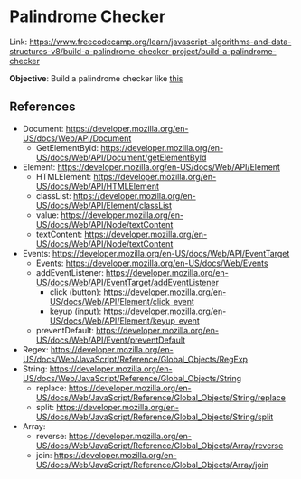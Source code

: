 # Palindrome Checker

Link: https://www.freecodecamp.org/learn/javascript-algorithms-and-data-structures-v8/build-a-palindrome-checker-project/build-a-palindrome-checker

**Objective**: Build a palindrome checker like [this](https://palindrome-checker.freecodecamp.rocks/)

## References

- Document: https://developer.mozilla.org/en-US/docs/Web/API/Document
    - GetElementById: https://developer.mozilla.org/en-US/docs/Web/API/Document/getElementById
- Element: https://developer.mozilla.org/en-US/docs/Web/API/Element
    - HTMLElement: https://developer.mozilla.org/en-US/docs/Web/API/HTMLElement
    - classList: https://developer.mozilla.org/en-US/docs/Web/API/Element/classList
    - value: https://developer.mozilla.org/en-US/docs/Web/API/Node/textContent
    - textContent: https://developer.mozilla.org/en-US/docs/Web/API/Node/textContent
- Events: https://developer.mozilla.org/en-US/docs/Web/API/EventTarget
    - Events: https://developer.mozilla.org/en-US/docs/Web/Events
    - addEventListener: https://developer.mozilla.org/en-US/docs/Web/API/EventTarget/addEventListener
        - click (button): https://developer.mozilla.org/en-US/docs/Web/API/Element/click_event
        - keyup (input): https://developer.mozilla.org/en-US/docs/Web/API/Element/keyup_event
    - preventDefault: https://developer.mozilla.org/en-US/docs/Web/API/Event/preventDefault
- Regex: https://developer.mozilla.org/en-US/docs/Web/JavaScript/Reference/Global_Objects/RegExp
- String: https://developer.mozilla.org/en-US/docs/Web/JavaScript/Reference/Global_Objects/String
    - replace: https://developer.mozilla.org/en-US/docs/Web/JavaScript/Reference/Global_Objects/String/replace
    - split: https://developer.mozilla.org/en-US/docs/Web/JavaScript/Reference/Global_Objects/String/split
- Array:
    - reverse: https://developer.mozilla.org/en-US/docs/Web/JavaScript/Reference/Global_Objects/Array/reverse
    - join: https://developer.mozilla.org/en-US/docs/Web/JavaScript/Reference/Global_Objects/Array/join
